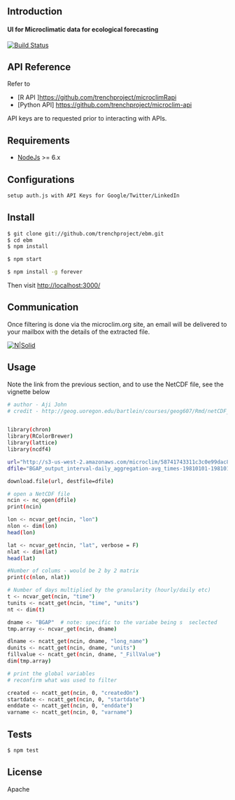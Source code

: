 
## Introduction
#### UI for Microclimatic data for ecological forecasting

[![Build Status](https://travis-ci.org/trenchproject/ebm.svg)](https://travis-ci.org/trenchproject/ebm)

## API Reference

Refer to 

* [R API ]https://github.com/trenchproject/microclimRapi
* [Python API] https://github.com/trenchproject/microclim-api

API keys are to requested prior to interacting with APIs.

## Requirements

* [NodeJs](http://nodejs.org) >= 6.x

## Configurations

```sh
setup auth.js with API Keys for Google/Twitter/LinkedIn
```


## Install

```sh
$ git clone git://github.com/trenchproject/ebm.git
$ cd ebm
$ npm install

```
```sh
$ npm start

$ npm install -g forever
```

Then visit [http://localhost:3000/](http://localhost:3000/)

## Communication

Once filtering is done via the microclim.org site, an email will be delivered to your mailbox with the details of the extracted file.

[![N|Solid](http://microclim.org/images/email-corres.png)]()


## Usage 

Note the link from the previous section, and to use the NetCDF file, see the vignette below

```sh
# author - Aji John
# credit - http://geog.uoregon.edu/bartlein/courses/geog607/Rmd/netCDF_01.htm


library(chron)
library(RColorBrewer)
library(lattice)
library(ncdf4)

url="http://s3-us-west-2.amazonaws.com/microclim/58741743311c3c0e99dac83d/BGAP_output_interval-daily_aggregation-avg_times-19810101-19810122_created-2017-01-09-2316.nc"
dfile="BGAP_output_interval-daily_aggregation-avg_times-19810101-19810122_created-2017-01-09-2316.nc"

download.file(url, destfile=dfile)

# open a NetCDF file
ncin <- nc_open(dfile)
print(ncin)

lon <- ncvar_get(ncin, "lon")
nlon <- dim(lon)
head(lon)

lat <- ncvar_get(ncin, "lat", verbose = F)
nlat <- dim(lat)
head(lat)

#Number of colums - would be 2 by 2 matrix
print(c(nlon, nlat))

# Number of days multiplied by the granularity (hourly/daily etc)
t <- ncvar_get(ncin, "time")
tunits <- ncatt_get(ncin, "time", "units")
nt <- dim(t)

dname <- "BGAP"  # note: specific to the variabe being s  seclected
tmp.array <- ncvar_get(ncin, dname)

dlname <- ncatt_get(ncin, dname, "long_name")
dunits <- ncatt_get(ncin, dname, "units")
fillvalue <- ncatt_get(ncin, dname, "_FillValue")
dim(tmp.array)

# print the global variables
# reconfirm what was used to filter

created <- ncatt_get(ncin, 0, "createdOn")
startdate <- ncatt_get(ncin, 0, "startdate")
enddate <- ncatt_get(ncin, 0, "enddate")
varname <- ncatt_get(ncin, 0, "varname")

```

## Tests

```sh
$ npm test
```

## License

Apache